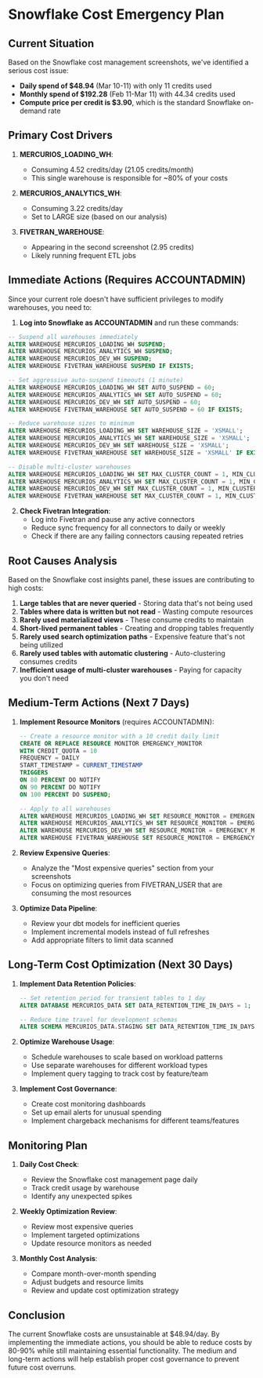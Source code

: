 # Snowflake Cost Emergency Plan

## Current Situation

Based on the Snowflake cost management screenshots, we've identified a serious cost issue:

- **Daily spend of $48.94** (Mar 10-11) with only 11 credits used
- **Monthly spend of $192.28** (Feb 11-Mar 11) with 44.34 credits used
- **Compute price per credit is $3.90**, which is the standard Snowflake on-demand rate

## Primary Cost Drivers

1. **MERCURIOS_LOADING_WH**: 
   - Consuming 4.52 credits/day (21.05 credits/month)
   - This single warehouse is responsible for ~80% of your costs

2. **MERCURIOS_ANALYTICS_WH**:
   - Consuming 3.22 credits/day
   - Set to LARGE size (based on our analysis)

3. **FIVETRAN_WAREHOUSE**:
   - Appearing in the second screenshot (2.95 credits)
   - Likely running frequent ETL jobs

## Immediate Actions (Requires ACCOUNTADMIN)

Since your current role doesn't have sufficient privileges to modify warehouses, you need to:

1. **Log into Snowflake as ACCOUNTADMIN** and run these commands:

```sql
-- Suspend all warehouses immediately
ALTER WAREHOUSE MERCURIOS_LOADING_WH SUSPEND;
ALTER WAREHOUSE MERCURIOS_ANALYTICS_WH SUSPEND;
ALTER WAREHOUSE MERCURIOS_DEV_WH SUSPEND;
ALTER WAREHOUSE FIVETRAN_WAREHOUSE SUSPEND IF EXISTS;

-- Set aggressive auto-suspend timeouts (1 minute)
ALTER WAREHOUSE MERCURIOS_LOADING_WH SET AUTO_SUSPEND = 60;
ALTER WAREHOUSE MERCURIOS_ANALYTICS_WH SET AUTO_SUSPEND = 60;
ALTER WAREHOUSE MERCURIOS_DEV_WH SET AUTO_SUSPEND = 60;
ALTER WAREHOUSE FIVETRAN_WAREHOUSE SET AUTO_SUSPEND = 60 IF EXISTS;

-- Reduce warehouse sizes to minimum
ALTER WAREHOUSE MERCURIOS_LOADING_WH SET WAREHOUSE_SIZE = 'XSMALL';
ALTER WAREHOUSE MERCURIOS_ANALYTICS_WH SET WAREHOUSE_SIZE = 'XSMALL';
ALTER WAREHOUSE MERCURIOS_DEV_WH SET WAREHOUSE_SIZE = 'XSMALL';
ALTER WAREHOUSE FIVETRAN_WAREHOUSE SET WAREHOUSE_SIZE = 'XSMALL' IF EXISTS;

-- Disable multi-cluster warehouses
ALTER WAREHOUSE MERCURIOS_LOADING_WH SET MAX_CLUSTER_COUNT = 1, MIN_CLUSTER_COUNT = 1;
ALTER WAREHOUSE MERCURIOS_ANALYTICS_WH SET MAX_CLUSTER_COUNT = 1, MIN_CLUSTER_COUNT = 1;
ALTER WAREHOUSE MERCURIOS_DEV_WH SET MAX_CLUSTER_COUNT = 1, MIN_CLUSTER_COUNT = 1;
ALTER WAREHOUSE FIVETRAN_WAREHOUSE SET MAX_CLUSTER_COUNT = 1, MIN_CLUSTER_COUNT = 1 IF EXISTS;
```

2. **Check Fivetran Integration**:
   - Log into Fivetran and pause any active connectors
   - Reduce sync frequency for all connectors to daily or weekly
   - Check if there are any failing connectors causing repeated retries

## Root Causes Analysis

Based on the Snowflake cost insights panel, these issues are contributing to high costs:

1. **Large tables that are never queried** - Storing data that's not being used
2. **Tables where data is written but not read** - Wasting compute resources
3. **Rarely used materialized views** - These consume credits to maintain
4. **Short-lived permanent tables** - Creating and dropping tables frequently
5. **Rarely used search optimization paths** - Expensive feature that's not being utilized
6. **Rarely used tables with automatic clustering** - Auto-clustering consumes credits
7. **Inefficient usage of multi-cluster warehouses** - Paying for capacity you don't need

## Medium-Term Actions (Next 7 Days)

1. **Implement Resource Monitors** (requires ACCOUNTADMIN):
   ```sql
   -- Create a resource monitor with a 10 credit daily limit
   CREATE OR REPLACE RESOURCE MONITOR EMERGENCY_MONITOR
   WITH CREDIT_QUOTA = 10
   FREQUENCY = DAILY
   START_TIMESTAMP = CURRENT_TIMESTAMP
   TRIGGERS
   ON 80 PERCENT DO NOTIFY
   ON 90 PERCENT DO NOTIFY
   ON 100 PERCENT DO SUSPEND;
   
   -- Apply to all warehouses
   ALTER WAREHOUSE MERCURIOS_LOADING_WH SET RESOURCE_MONITOR = EMERGENCY_MONITOR;
   ALTER WAREHOUSE MERCURIOS_ANALYTICS_WH SET RESOURCE_MONITOR = EMERGENCY_MONITOR;
   ALTER WAREHOUSE MERCURIOS_DEV_WH SET RESOURCE_MONITOR = EMERGENCY_MONITOR;
   ALTER WAREHOUSE FIVETRAN_WAREHOUSE SET RESOURCE_MONITOR = EMERGENCY_MONITOR IF EXISTS;
   ```

2. **Review Expensive Queries**:
   - Analyze the "Most expensive queries" section from your screenshots
   - Focus on optimizing queries from FIVETRAN_USER that are consuming the most resources

3. **Optimize Data Pipeline**:
   - Review your dbt models for inefficient queries
   - Implement incremental models instead of full refreshes
   - Add appropriate filters to limit data scanned

## Long-Term Cost Optimization (Next 30 Days)

1. **Implement Data Retention Policies**:
   ```sql
   -- Set retention period for transient tables to 1 day
   ALTER DATABASE MERCURIOS_DATA SET DATA_RETENTION_TIME_IN_DAYS = 1;
   
   -- Reduce time travel for development schemas
   ALTER SCHEMA MERCURIOS_DATA.STAGING SET DATA_RETENTION_TIME_IN_DAYS = 1;
   ```

2. **Optimize Warehouse Usage**:
   - Schedule warehouses to scale based on workload patterns
   - Use separate warehouses for different workload types
   - Implement query tagging to track cost by feature/team

3. **Implement Cost Governance**:
   - Create cost monitoring dashboards
   - Set up email alerts for unusual spending
   - Implement chargeback mechanisms for different teams/features

## Monitoring Plan

1. **Daily Cost Check**:
   - Review the Snowflake cost management page daily
   - Track credit usage by warehouse
   - Identify any unexpected spikes

2. **Weekly Optimization Review**:
   - Review most expensive queries
   - Implement targeted optimizations
   - Update resource monitors as needed

3. **Monthly Cost Analysis**:
   - Compare month-over-month spending
   - Adjust budgets and resource limits
   - Review and update cost optimization strategy

## Conclusion

The current Snowflake costs are unsustainable at $48.94/day. By implementing the immediate actions, you should be able to reduce costs by 80-90% while still maintaining essential functionality. The medium and long-term actions will help establish proper cost governance to prevent future cost overruns.
